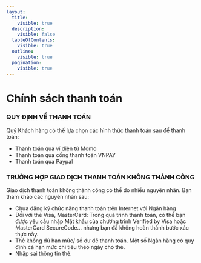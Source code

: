 ```yaml
---
layout:
  title:
    visible: true
  description:
    visible: false
  tableOfContents:
    visible: true
  outline:
    visible: true
  pagination:
    visible: true
---
```


# Chính sách thanh toán

### **QUY ĐỊNH VỀ THANH TOÁN**

Quý Khách hàng có thể lựa chọn các hình thức thanh toán sau để thanh toán:

* Thanh toán qua ví điện tử Momo
* Thanh toán qua cổng thanh toán VNPAY
* Thanh toán qua Paypal

### **TRƯỜNG HỢP GIAO DỊCH THANH TOÁN KHÔNG THÀNH CÔNG**

Giao dịch thanh toán không thành công có thể do nhiều nguyên nhân. Bạn tham khảo các nguyên nhân sau:

* Chưa đăng ký chức năng thanh toán trên Internet với Ngân hàng
* Đối với thẻ Visa, MasterCard: Trong quá trình thanh toán, có thể bạn được yêu cầu nhập Mật khẩu của chương trình Verified by Visa hoặc MasterCard SecureCode... nhưng bạn đã không hoàn thành bước xác thực này.
* Thẻ không đủ hạn mức/ số dư để thanh toán. Một số Ngân hàng có quy định cả hạn mức chi tiêu theo ngày cho thẻ.
* Nhập sai thông tin thẻ.
